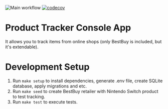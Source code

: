 ![Main workflow](https://github.com/InfluxOW/StockTrackerConsoleApp/workflows/Main%20workflow/badge.svg)
[![codecov](https://codecov.io/gh/InfluxOW/StockTrackerConsoleApp/branch/master/graph/badge.svg)](https://codecov.io/gh/InfluxOW/StockTrackerConsoleApp)


# Product Tracker Console App
It allows you to track items from online shops (only BestBuy is included, but it's extendable).

# Development Setup
1. Run `make setup` to install dependencies, generate .env file, create SQLite database, apply migrations and etc.
2. Run `make seed` to create BestBuy retailer with Nintendo Switch product to test tracking.
3. Run `make test` to execute tests.
